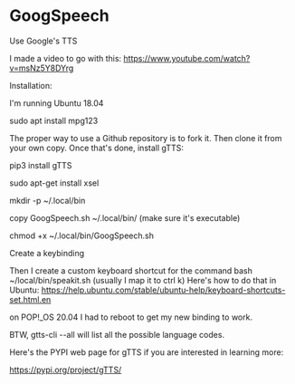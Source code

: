 # GoogSpeech

Use Google's TTS    

I made a video to go with this:
https://www.youtube.com/watch?v=msNz5Y8DYrg

Installation:

I'm running Ubuntu 18.04

sudo apt install mpg123

The proper way to use a Github repository is to fork it.  Then clone it from your own copy.
Once that's done, install gTTS:

pip3 install gTTS

sudo apt-get install xsel

mkdir -p ~/.local/bin

copy GoogSpeech.sh ~/.local/bin/ (make sure it's executable)

chmod +x ~/.local/bin/GoogSpeech.sh

Create a keybinding

Then I create a custom keyboard shortcut for the command bash ~/local/bin/speakit.sh (usually I map it to ctrl k) Here's how to do that in Ubuntu: https://help.ubuntu.com/stable/ubuntu-help/keyboard-shortcuts-set.html.en

on POP!_OS 20.04 I had to reboot to get my new binding to work.

BTW, gtts-cli --all will list all the possible language codes.
  
Here's the PYPI web page for gTTS if you are interested in learning more:

https://pypi.org/project/gTTS/

